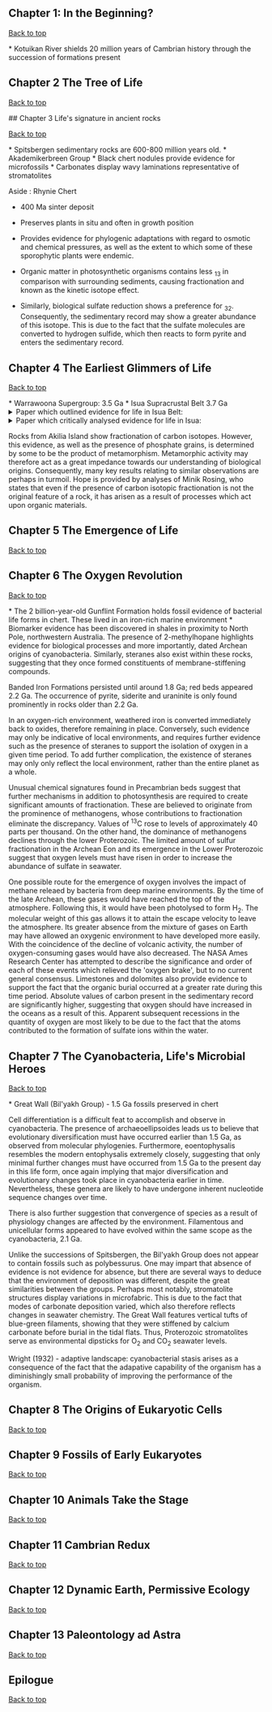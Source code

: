 ## Chapter 1: In the Beginning?
<p><a href="#top">Back to top</a></p>
* Kotuikan River shields 20 million years of Cambrian history through the succession of formations present

## Chapter 2 The Tree of Life
<p><a href="#top">Back to top</a></p>
## Chapter 3 Life's signature in ancient rocks
<p><a href="#top">Back to top</a></p>
* Spitsbergen sedimentary rocks are 600-800 million years old.
* Akademikerbreen Group
  * Black chert nodules provide evidence for microfossils
  * Carbonates display wavy laminations representative of stromatolites
  
Aside : Rhynie Chert
  * 400 Ma sinter deposit
  * Preserves plants in situ and often in growth position
  * Provides evidence for phylogenic adaptations with regard to osmotic and chemical pressures, as well as the extent to which some of these sporophytic plants were endemic.

* Organic matter in photosynthetic organisms contains less <sub>13</sub> in comparison with surrounding sediments, causing fractionation and known as the kinetic isotope effect.
* Similarly, biological sulfate reduction shows a preference for <sub>32</sub>. Consequently, the sedimentary record may show a greater abundance of this isotope. This is due to the fact that the sulfate molecules are converted to hydrogen sulfide, which then reacts to form pyrite and enters the sedimentary record.


## Chapter 4 The Earliest Glimmers of Life
 <p><a href="#top">Back to top</a></p>
* Warrawoona Supergroup: 3.5 Ga
* Isua Supracrustal Belt 3.7 Ga

<details><summary>Paper which outlined evidence for life in Isua Belt:</summary>
     <span style="color:#8b0000;font-weight:bold">Nutman et al (2016) </span>
</details>

<details><summary>Paper which critically analysed evidence for life in Isua:</summary>
     <span style="color:#8b0000;font-weight:bold">Allwood et al (2018)</span>
</details>

Rocks from Akilia Island show fractionation of carbon isotopes. However, this evidence, as well as the presence of phosphate grains, is determined by some to be the product of metamorphism. Metamorphic activity may therefore act as a great impedance towards our understanding of biological origins. Consequently, many key results relating to similar observations are perhaps in turmoil. Hope is provided by analyses of Minik Rosing, who states that even if the presence of carbon isotopic fractionation is not the original feature of a rock, it has arisen as a result of processes which act upon organic materials.

## Chapter 5 The Emergence of Life
<p><a href="#top">Back to top</a></p>


## Chapter 6 The Oxygen Revolution
<p><a href="#top">Back to top</a></p>
* The 2 billion-year-old Gunflint Formation holds fossil evidence of bacterial life forms in chert. These lived in an iron-rich marine environment
* Biomarker evidence has been discovered in shales in proximity to North Pole, northwestern Australia. The presence of 2-methylhopane highlights evidence for biological processes and more importantly, dated Archean origins of cyanobacteria. Similarly, steranes also exist within these rocks, suggesting that they once formed constituents of membrane-stiffening compounds. 

Banded Iron Formations persisted until around 1.8 Ga; red beds appeared 2.2 Ga. The occurrence of pyrite, siderite and uraninite is only found prominently in rocks older than 2.2 Ga.

In an oxygen-rich environment, weathered iron is converted immediately back to oxides, therefore remaining in place. Conversely, such evidence may only be indicative of local environments, and requires further evidence such as the presence of steranes to support the isolation of oxygen in a given time period. To add further complication, the existence of steranes may only only reflect the local environment, rather than the entire planet as a whole. 

Unusual chemical signatures found in Precambrian beds suggest that further mechanisms in addition to photosynthesis are required to create significant amounts of fractionation. These are believed to originate from the prominence of methanogens, whose contributions to fractionation eliminate the discrepancy. Values of <sup>13</sup>C rose to levels of approximately 40 parts per thousand. On the other hand, the dominance of methanogens declines through the lower Proterozoic. The limited amount of sulfur fractionation in the Archean Eon and its emergence in the Lower Proterozoic suggest that oxygen levels must have risen in order to increase the abundance of sulfate in seawater.

One possible route for the emergence of oxygen involves the impact of methane releaed by bacteria from deep marine environments. By the time of the late Archean, these gases would have reached the top of the atmosphere. Following this, it would have been photolysed to form H<sub>2</sub>. The molecular weight of this gas allows it to attain the escape velocity to leave the atmosphere. Its greater absence from the mixture of gases on Earth may have allowed an oxygenic environment to have developed more easily. With the coincidence of the decline of volcanic activity, the number of oxygen-consuming gases would have also decreased. The NASA Ames Research Center has attempted to describe the significance and order of each of these events which relieved the 'oxygen brake', but to no current general consensus. Limestones and dolomites also provide evidence to support the fact that the organic burial occurred at a greater rate during this time period. Absolute values of carbon present in the sedimentary record are significantly higher, suggesting that oxygen should have increased in the oceans as a result of this. Apparent subsequent recessions in the quantity of oxygen are most likely to be due to the fact that the atoms contributed to the formation of sulfate ions within the water.

## Chapter 7 The Cyanobacteria, Life's Microbial Heroes
<p><a href="#top">Back to top</a></p>
* Great Wall (Bil'yakh Group) - 1.5 Ga fossils preserved in chert

Cell differentiation is a difficult feat to accomplish and observe in cyanobacteria. The presence of archaeoellipsoides leads us to believe that evolutionary diversification must have occurred earlier than 1.5 Ga, as observed from molecular phylogenies. Furthermore, eoentophysalis resembles the modern entophysalis extremely closely, suggesting that only minimal further changes must have occurred from 1.5 Ga to the present day in this life form, once again implying that major diversification and evolutionary changes took place in cyanobacteria earlier in time. Nevertheless, these genera are likely to have undergone inherent nucleotide sequence changes over time. 

There is also further suggestion that convergence of species as a result of physiology changes are affected by the environment. Filamentous and unicellular forms appeared to have evolved within the same scope as the cyanobacteria, 2.1 Ga.

Unlike the successions of Spitsbergen, the Bil'yakh Group does not appear to contain fossils such as polybessurus. One may impart that absence of evidence is not evidence for absence, but there are several ways to deduce that the environment of deposition was different, despite the great similarities between the groups. Perhaps most notably, stromatolite structures display variations in microfabric. This is due to the fact that modes of carbonate deposition varied, which also therefore reflects changes in seawater chemistry. The Great Wall features vertical tufts of blue-green filaments, showing that they were stiffened by calcium carbonate before burial in the tidal flats. Thus, Proterozoic stromatolites serve as environmental dipsticks for O<sub>2</sub> and CO<sub>2</sub> seawater levels. 

Wright (1932) - adaptive landscape: cyanobacterial stasis arises as a consequence of the fact that the adapative capability of the organism has a diminishingly small probability of improving the performance of the organism. 

## Chapter 8 The Origins of Eukaryotic Cells
<p><a href="#top">Back to top</a></p>


## Chapter 9 Fossils of Early Eukaryotes
<p><a href="#top">Back to top</a></p>


## Chapter 10 Animals Take the Stage
<p><a href="#top">Back to top</a></p>


## Chapter 11 Cambrian Redux
<p><a href="#top">Back to top</a></p>


## Chapter 12 Dynamic Earth, Permissive Ecology
<p><a href="#top">Back to top</a></p>


## Chapter 13 Paleontology ad Astra
<p><a href="#top">Back to top</a></p>


## Epilogue
<p><a href="#top">Back to top</a></p>


